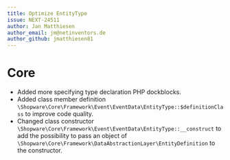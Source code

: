 ```yaml
---
title: Optimize EntityType
issue: NEXT-24511
author: Jan Matthiesen
author_email: jm@netinventors.de
author_github: jmatthiesen81
---
```


# Core
* Added more specifying type declaration PHP dockblocks.
* Added class member definition `\Shopware\Core\Framework\Event\EventData\EntityType::$definitionClass` to improve code quality.
* Changed class constructor `\Shopware\Core\Framework\Event\EventData\EntityType::__construct` to add the possibility to pass an object of `\Shopware\Core\Framework\DataAbstractionLayer\EntityDefinition` to the constructor.
